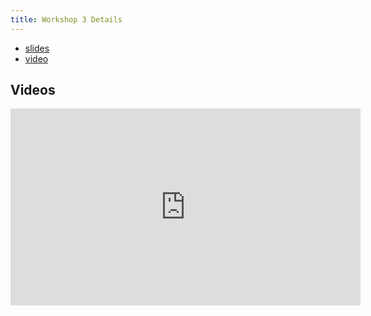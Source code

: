 ```yaml
---
title: Workshop 3 Details
---
```


* [slides](https://docs.google.com/presentation/d/1QIuZpWwSJ9iYTg1enarba7Gi70nm36jqmbINqCzfWCc/edit#slide=id.g3049ace15f1_0_96)
* [video](https://www.youtube.com/watch?v=CskUlF3dEYo)

## Videos

<iframe width="560" height="315" src="https://www.youtube-nocookie.com/embed/CskUlF3dEYo?si=nsMC0gqAp5QOTU6O" title="YouTube video player" frameborder="0" allow="accelerometer; autoplay; clipboard-write; encrypted-media; gyroscope; picture-in-picture; web-share" referrerpolicy="strict-origin-when-cross-origin" allowfullscreen></iframe>
